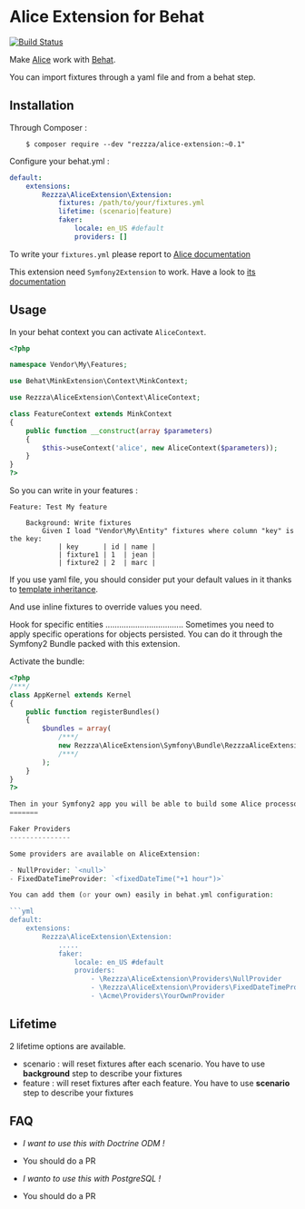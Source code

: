 Alice Extension for Behat
=========================

[![Build Status](https://travis-ci.org/rezzza/alice-extension.svg?branch=master)](https://travis-ci.org/rezzza/alice-extension)

Make [Alice](https://github.com/nelmio/alice) work with [Behat](https://github.com/behat/behat).

You can import fixtures through a yaml file and from a behat step.


Installation
------------

Through Composer :

        $ composer require --dev "rezzza/alice-extension:~0.1"

Configure your behat.yml :
```yml
default:
    extensions:
        Rezzza\AliceExtension\Extension:
            fixtures: /path/to/your/fixtures.yml
            lifetime: (scenario|feature)
            faker:
                locale: en_US #default
                providers: []
```

To write your `fixtures.yml` please report to [Alice documentation](https://github.com/nelmio/alice#creating-fixtures)

This extension need `Symfony2Extension` to work. Have a look to [its documentation](http://extensions.behat.org/symfony2/index.html)

Usage
-----

In your behat context you can activate `AliceContext`.

```php
<?php

namespace Vendor\My\Features;

use Behat\MinkExtension\Context\MinkContext;

use Rezzza\AliceExtension\Context\AliceContext;

class FeatureContext extends MinkContext
{
    public function __construct(array $parameters)
    {
        $this->useContext('alice', new AliceContext($parameters));
    }
}
?>
```

So you can write in your features :
```
Feature: Test My feature

    Background: Write fixtures
        Given I load "Vendor\My\Entity" fixtures where column "key" is the key:
            | key      | id | name |
            | fixture1 | 1  | jean |
            | fixture2 | 2  | marc |
```

If you use yaml file, you should consider put your default values in it thanks to [template inheritance](https://github.com/nelmio/alice#fixture-inheritance).

And use inline fixtures to override values you need.

Hook for specific entities
..................................
Sometimes you need to apply specific operations for objects persisted. You can do it through the Symfony2 Bundle packed with this extension.

Activate the bundle:
```php
<?php
/***/
class AppKernel extends Kernel
{
    public function registerBundles()
    {
        $bundles = array(
            /***/
            new Rezzza\AliceExtension\Symfony\Bundle\RezzzaAliceExtensionBundle()
            /***/
        );
    }
}
?>

Then in your Symfony2 app you will be able to build some Alice processors via service. It should extends `Nelmio\Alice\ProcessorInterface` and registred via the tag `alice_extension.processor`
=======

Faker Providers
---------------

Some providers are available on AliceExtension:

- NullProvider: `<null>`
- FixedDateTimeProvider: `<fixedDateTime("+1 hour")>`

You can add them (or your own) easily in behat.yml configuration:

```yml
default:
    extensions:
        Rezzza\AliceExtension\Extension:
            .....
            faker:
                locale: en_US #default
                providers:
                    - \Rezzza\AliceExtension\Providers\NullProvider
                    - \Rezzza\AliceExtension\Providers\FixedDateTimeProvider
                    - \Acme\Providers\YourOwnProvider
```


Lifetime
--------
2 lifetime options are available.

* scenario : will reset fixtures after each scenario. You have to use **background** step to describe your fixtures
* feature : will reset fixtures after each feature. You have to use **scenario** step to describe your fixtures

FAQ
---
* *I want to use this with Doctrine ODM !*
* You should do a PR

* *I wanto to use this with PostgreSQL !*
* You should do a PR
